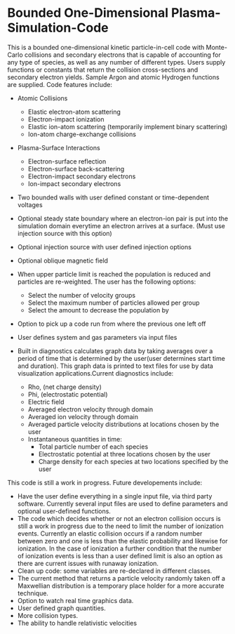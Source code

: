# Bounded One-Dimensional Plasma-Simulation-Code


This is a bounded one-dimensional kinetic particle-in-cell code with Monte-Carlo collisions and secondary electrons that is capable of accounting for any type of species, as well as any number of different types. Users supply functions or constants that return the collision cross-sections and secondary electron yields. Sample Argon and atomic Hydrogen functions are supplied. Code features include:

- Atomic Collisions
  - Elastic electron-atom scattering
  - Electron-impact ionization
  - Elastic ion-atom scattering (temporarily implement binary scattering)
  - Ion-atom charge-exchange collisions
- Plasma-Surface Interactions
  - Electron-surface reflection
  - Electron-surface back-scattering
  - Electron-impact secondary electrons
  - Ion-impact secondary electrons
- Two bounded walls with user defined constant or time-dependent voltages
- Optional steady state boundary where an electron-ion pair is put into the simulation domain everytime an electron arrives at a surface. (Must use injection source with this option)
- Optional injection source with user defined injection options

- Optional oblique magnetic field
- When upper particle limit is reached the population is reduced and particles are re-weighted. The user has the following options:
  - Select the number of velocity groups
  - Select the maximum number of particles allowed per group
  - Select the amount to decrease the population by
- Option to pick up a code run from where the previous one left off
- User defines system and gas parameters via input files
- Built in diagnostics calculates graph data by taking averages over a period of time that is determined by the user(user determines start time and duration). This graph data is printed to text files for use by data visualization applications.Current diagnostics include:
  - Rho, (net charge density)
  - Phi, (electrostatic potential)
  - Electric field
  - Averaged electron velocity through domain
  - Averaged ion velocity through domain
  - Averaged particle velocity distributions at locations chosen by the user
  - Instantaneous quantities in time:
    - Total particle number of each species
    - Electrostatic potential at three locations chosen by the user
    - Charge density for each species at two locations specified by the user



This code is still a work in progress. Future developements include:

- Have the user define everything in a single input file, via third party software. Currently several input files are used to define parameters and optional user-defined functions.
- The code which decides whether or not an electron collision occurs is still a work in progress due to the need to limit the number of ionization events. Currently an elastic collision occurs if a random number between zero and one is less than the elastic probability and likewise for ionization. In the case of ionization a further condition that the number of ionization events is less than a user defined limit is also an option as there are current issues with runaway ionization.
- Clean up code: some variables are re-declared in different classes.
- The current method that returns a particle velocity randomly taken off a Maxwellian distribution is a temporary place holder for a more accurate technique.
- Option to watch real time graphics data.
- User defined graph quantities.
- More collision types.
- The ability to handle relativistic velocities
